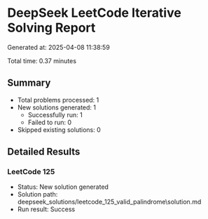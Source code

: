 # DeepSeek LeetCode Iterative Solving Report

Generated at: 2025-04-08 11:38:59

Total time: 0.37 minutes

## Summary

- Total problems processed: 1
- New solutions generated: 1
  - Successfully run: 1
  - Failed to run: 0
- Skipped existing solutions: 0

## Detailed Results

### LeetCode 125

- Status: New solution generated
- Solution path: deepseek_solutions/leetcode_125_valid_palindrome\solution.md
- Run result: Success

